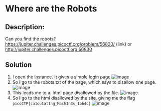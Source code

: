 # Where are the Robots

## Description:
  Can you find the robots? https://jupiter.challenges.picoctf.org/problem/56830/ (link) or http://jupiter.challenges.picoctf.org:56830
  
## Solution
1. I open the instance. It gives a simple login page
   ![image](https://github.com/user-attachments/assets/b313b23a-1a62-4087-b1bc-28c421eb19d7)
2. So I go to the robots.txt of the page, which says to disallow one page.
   ![image](https://github.com/user-attachments/assets/0a1fb3d3-8dd7-42da-b34e-dfe042ed8f31)
3. This leads me to a .html page disallowed by the file.
   ![image](https://github.com/user-attachments/assets/caf3e3d5-00cd-4837-8e67-db100c721ecd)
4. So I go to the html disallowed by the site, giving me the flag ```picoCTF{ca1cu1at1ng_Mach1n3s_1bb4c}```
   ![image](https://github.com/user-attachments/assets/ec2d0cc8-47a3-4363-aa68-a78c453f1639)
